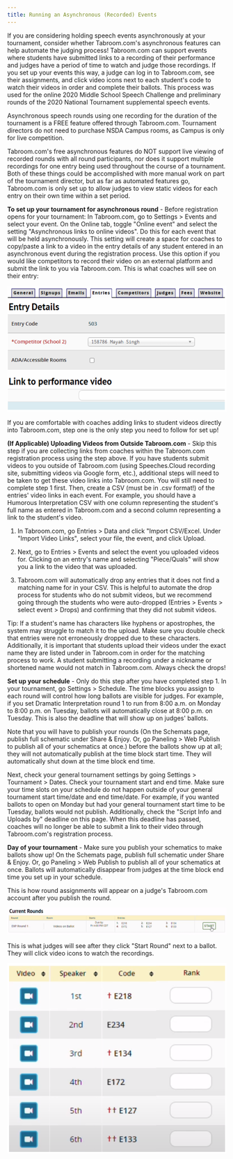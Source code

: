 ```yaml
---
title: Running an Asynchronous (Recorded) Events
---
```


If you are considering holding speech events asynchronously at your tournament, consider whether Tabroom.com's asynchronous features can help automate the judging process! Tabroom.com can support events where students have submitted links to a recording of their performance and judges have a period of time to watch and judge those recordings. If you set up your events this way, a judge can log in to Tabroom.com, see their assignments, and click video icons next to each student's code to watch their videos in order and complete their ballots. This process was used for the online 2020 Middle School Speech Challenge and preliminary rounds of the 2020 National Tournament supplemental speech events.

Asynchronous speech rounds using one recording for the duration of the tournament is a FREE feature offered through Tabroom.com. Tournament directors do not need to purchase NSDA Campus rooms, as Campus is only for live competition.

Tabroom.com's free asynchronous features do NOT support live viewing of recorded rounds with all round participants, nor does it support multiple recordings for one entry being used throughout the course of a tournament. Both of these things could be accomplished with more manual work on part of the tournament director, but as far as automated features go, Tabroom.com is only set up to allow judges to view static videos for each entry on their own time within a set period.

**To set up your tournament for asynchronous round** - Before registration opens for your tournament: In Tabroom.com, go to Settings > Events and select your event. On the Online tab, toggle "Online event" and select the setting "Asynchronous links to online videos". Do this for each event that will be held asynchronously. This setting will create a space for coaches to copy/paste a link to a video in the entry details of any student entered in an asynchronous event during the registration process. Use this option if you would like competitors to record their video on an external platform and submit the link to you via Tabroom.com. This is what coaches will see on their entry:

<img src="/screenshots/running_async_recording_link.png" />

If you are comfortable with coaches adding links to student videos directly into Tabroom.com, step one is the only step you need to follow for set up!

**(If Applicable) Uploading Videos from Outside Tabroom.com** - Skip this step if you are collecting links from coaches within the Tabroom.com registration process using the step above. If you have students submit videos to you outside of Tabroom.com (using Speeches.Cloud recording site, submitting videos via Google form, etc.), additional steps will need to be taken to get these video links into Tabroom.com. You will still need to complete step 1 first. Then, create a CSV (must be in .csv format!) of the entries' video links in each event. For example, you should have a Humorous Interpretation CSV with one column representing the student's full name as entered in Tabroom.com and a second column representing a link to the student's video.

1) In Tabroom.com, go Entries > Data and click "Import CSV/Excel. Under "Import Video Links", select your file, the event, and click Upload.

2) Next, go to Entries > Events and select the event you uploaded videos for. Clicking on an entry's name and selecting "Piece/Quals" will show you a link to the video that was uploaded.

3) Tabroom.com will automatically drop any entries that it does not find a matching name for in your CSV. This is helpful to automate the drop process for students who do not submit videos, but we recommend going through the students who were auto-dropped (Entries > Events > select event > Drops) and confirming that they did not submit videos.

Tip: If a student's name has characters like hyphens or apostrophes, the system may struggle to match it to the upload. Make sure you double check that entries were not erroneously dropped due to these characters. Additionally, it is important that students upload their videos under the exact name they are listed under in Tabroom.com in order for the matching process to work. A student submitting a recording under a nickname or shortened name would not match in Tabroom.com. Always check the drops!

**Set up your schedule** - Only do this step after you have completed step 1. In your tournament, go Settings > Schedule. The time blocks you assign to each round will control how long ballots are visible for judges. For example, if you set Dramatic Interpretation round 1 to run from 8:00 a.m. on Monday to 8:00 p.m. on Tuesday, ballots will automatically close at 8:00 p.m. on Tuesday. This is also the deadline that will show up on judges' ballots.

Note that you will have to publish your rounds (On the Schemats page, publish full schematic under Share & Enjoy. Or, go Paneling > Web Publish to publish all of your schematics at once.) before the ballots show up at all; they will not automatically publish at the time block start time. They will automatically shut down at the time block end time.

Next, check your general tournament settings by going Settings > Tournament > Dates. Check your tournament start and end time. Make sure your time slots on your schedule do not happen outside of your general tournament start time/date and end time/date. For example, if you wanted ballots to open on Monday but had your general tournament start time to be Tuesday, ballots would not publish. Additionally, check the "Script Info and Uploads by" deadline on this page. When this deadline has passed, coaches will no longer be able to submit a link to their video through Tabroom.com's registration process.

**Day of your tournament** - Make sure you publish your schematics to make ballots show up! On the Schemats page, publish full schematic under Share & Enjoy. Or, go Paneling > Web Publish to publish all of your schematics at once. Ballots will automatically disappear from judges at the time block end time you set up in your schedule.

This is how round assignments will appear on a judge's Tabroom.com account after you publish the round.

<img src="/screenshots/running_async_ballot_view.png" />

This is what judges will see after they click "Start Round" next to a ballot. They will click video icons to watch the recordings.

<img src="/screenshots/running_async_recording_icons.png" />